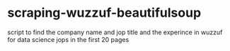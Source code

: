 # scraping-wuzzuf-beautifulsoup
script to find the company name and jop title and the experince in wuzzuf for data science jops in the first 20 pages
